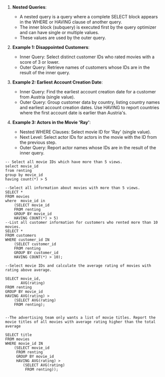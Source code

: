 1. **Nested Queries**:
   - A nested query is a query where a complete SELECT block appears in the WHERE or HAVING clause of another query.
   - The inner block (subquery) is executed first by the query optimizer and can have single or multiple values.
   - These values are used by the outer query.

2. **Example 1: Disappointed Customers**:
   - Inner Query: Select distinct customer IDs who rated movies with a score of 3 or lower.
   - Outer Query: Retrieve names of customers whose IDs are in the result of the inner query.

3. **Example 2: Earliest Account Creation Date**:
   - Inner Query: Find the earliest account creation date for a customer from Austria (single value).
   - Outer Query: Group customer data by country, listing country names and earliest account creation dates. Use HAVING to report countries where the first account date is earlier than Austria's.

4. **Example 3: Actors in the Movie 'Ray'**:
   - Nested WHERE Clauses: Select movie ID for 'Ray' (single value).
   - Next Level: Select actor IDs for actors in the movie with the ID from the previous step.
   - Outer Query: Report actor names whose IDs are in the result of the inner query.

```
-- Select all movie IDs which have more than 5 views.
select movie_id 
from renting
group by movie_id
having count(*) > 5

--Select all information about movies with more than 5 views.
SELECT *
FROM movies
where  movie_id in
	(SELECT movie_id
	FROM renting
	GROUP BY movie_id
	HAVING COUNT(*) > 5)
--List all customer information for customers who rented more than 10 movies.
SELECT *
FROM customers
WHERE customer_id IN
	(SELECT customer_id
	FROM renting
	GROUP BY customer_id
	HAVING COUNT(*) > 10);

--Select movie IDs and calculate the average rating of movies with rating above average.

SELECT movie_id,  
       AVG(rating)
FROM renting
GROUP BY movie_id
HAVING AVG(rating) >   
	(SELECT AVG(rating)
	FROM renting);


--The advertising team only wants a list of movie titles. Report the movie titles of all movies with average rating higher than the total average

SELECT title 
FROM movies
WHERE movie_id IN
	(SELECT movie_id
	 FROM renting
     GROUP BY movie_id
     HAVING AVG(rating) > 
		(SELECT AVG(rating)
		 FROM renting));

```
